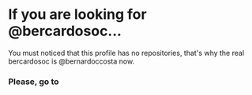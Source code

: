 # If you are looking for @bercardosoc...

You must noticed that this profile has no repositories, that's why the real bercardosoc is @bernardoccosta now.

### Please, go to <a href=github.com/bernardoccosta />
